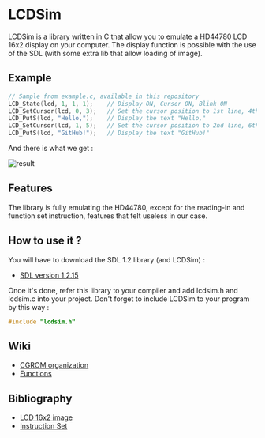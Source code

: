 # LCDSim

LCDSim is a library written in C that allow you to emulate a HD44780 LCD 16x2 display on your computer. The display function is possible with the use of the SDL (with some extra lib that allow loading of image).

## Example

```c
// Sample from example.c, available in this repository
LCD_State(lcd, 1, 1, 1);    // Display ON, Cursor ON, Blink ON
LCD_SetCursor(lcd, 0, 3);   // Set the cursor position to 1st line, 4th column
LCD_PutS(lcd, "Hello,");    // Display the text "Hello,"
LCD_SetCursor(lcd, 1, 5);   // Set the cursor position to 2nd line, 6th column
LCD_PutS(lcd, "GitHub!");   // Display the text "GitHub!"
```
And there is what we get :

![result](https://image.noelshack.com/fichiers/2017/36/4/1504796313-output-yqaqe7.gif)

## Features

The library is fully emulating the HD44780, except for the reading-in and function set instruction, features that felt useless in our case.

## How to use it ?

You will have to download the SDL 1.2 library (and LCDSim) :
- [SDL version 1.2.15](https://www.libsdl.org/download-1.2.php)

Once it's done, refer this library to your compiler and add lcdsim.h and lcdsim.c into your project. Don't forget to include LCDSim to your program by this way :

```c
#include "lcdsim.h"
```

## Wiki

- [CGROM organization](https://github.com/dylangageot/LCDSim/wiki/CGROM-organization)
- [Functions](https://github.com/dylangageot/LCDSim/wiki/Functions)

## Bibliography

- [LCD 16x2 image](http://paulvollmer.net/FritzingParts/parts/lcd-GDM1602K.html)
- [Instruction Set](https://mil.ufl.edu/3744/docs/lcdmanual/commands.html)
